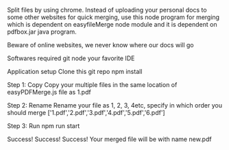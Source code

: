 Split files by using chrome.
Instead of uploading your personal docs to some other websites for quick merging, use this node program for merging which is dependent on easyfileMerge node module and it is dependent on pdfbox.jar java program.

Beware of online websites, we never know where our docs will go

Softwares required 
    git 
    node 
    your favorite IDE

Application setup 
    Clone this git repo
    npm install

Step 1: Copy
  Copy your multiple files in the same location of easyPDFMerge.js file as 1.pdf

Step 2: Rename
  Rename your file as 1, 2, 3, 4etc, specify in which order you should merge
  ['1.pdf','2.pdf','3.pdf','4.pdf','5.pdf','6.pdf']

Step 3: Run
  npm run start

Success! Success! Success!
Your merged file will be with name new.pdf
